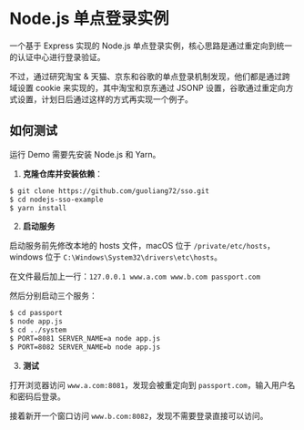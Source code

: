 # Node.js 单点登录实例

一个基于 Express 实现的 Node.js 单点登录实例，核心思路是通过重定向到统一的认证中心进行登录验证。

不过，通过研究淘宝 & 天猫、京东和谷歌的单点登录机制发现，他们都是通过跨域设置 cookie 来实现的，其中淘宝和京东通过 JSONP 设置，谷歌通过重定向方式设置，计划日后通过这样的方式再实现一个例子。

## 如何测试

运行 Demo 需要先安装 Node.js 和 Yarn。

1. **克隆仓库并安装依赖**：

```bash
$ git clone https://github.com/guoliang72/sso.git
$ cd nodejs-sso-example
$ yarn install
```

2. **启动服务**

启动服务前先修改本地的 hosts 文件，macOS 位于 `/private/etc/hosts`，windows 位于 `C:\Windows\System32\drivers\etc\hosts`。
  
在文件最后加上一行：`127.0.0.1 www.a.com www.b.com passport.com`
  
然后分别启动三个服务：
  
```bash
$ cd passport
$ node app.js
$ cd ../system
$ PORT=8081 SERVER_NAME=a node app.js
$ PORT=8082 SERVER_NAME=b node app.js
```

3. **测试**

打开浏览器访问 `www.a.com:8081`，发现会被重定向到 `passport.com`，输入用户名和密码后登录。

接着新开一个窗口访问 `www.b.com:8082`，发现不需要登录直接可以访问。

